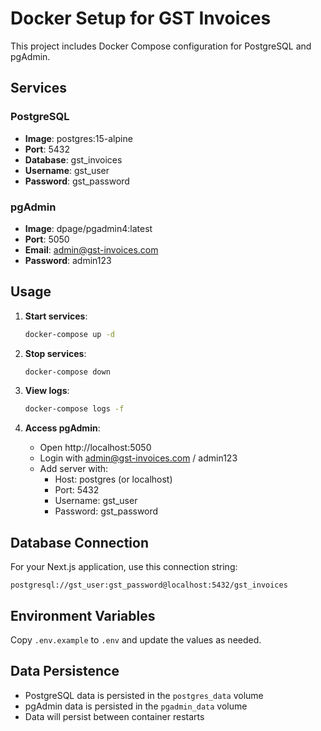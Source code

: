 # Docker Setup for GST Invoices

This project includes Docker Compose configuration for PostgreSQL and pgAdmin.

## Services

### PostgreSQL
- **Image**: postgres:15-alpine
- **Port**: 5432
- **Database**: gst_invoices
- **Username**: gst_user
- **Password**: gst_password

### pgAdmin
- **Image**: dpage/pgadmin4:latest
- **Port**: 5050
- **Email**: admin@gst-invoices.com
- **Password**: admin123

## Usage

1. **Start services**:
   ```bash
   docker-compose up -d
   ```

2. **Stop services**:
   ```bash
   docker-compose down
   ```

3. **View logs**:
   ```bash
   docker-compose logs -f
   ```

4. **Access pgAdmin**:
   - Open http://localhost:5050
   - Login with admin@gst-invoices.com / admin123
   - Add server with:
     - Host: postgres (or localhost)
     - Port: 5432
     - Username: gst_user
     - Password: gst_password

## Database Connection

For your Next.js application, use this connection string:
```
postgresql://gst_user:gst_password@localhost:5432/gst_invoices
```

## Environment Variables

Copy `.env.example` to `.env` and update the values as needed.

## Data Persistence

- PostgreSQL data is persisted in the `postgres_data` volume
- pgAdmin data is persisted in the `pgadmin_data` volume
- Data will persist between container restarts
